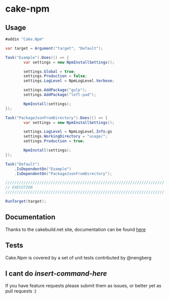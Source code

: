 # cake-npm

## Usage

```c#
#addin "Cake.Npm"

var target = Argument("target", "Default");

Task("Example").Does(() => {
        var settings = new NpmInstallSettings();

        settings.Global = true;
        settings.Production = false;
        settings.LogLevel = NpmLogLevel.Verbose;

        settings.AddPackage("gulp");
        settings.AddPackage("left-pad");

        NpmInstall(settings);
});

Task("PackageJsonFromDirectory").Does(() => {
        var settings = new NpmInstallSettings();

        settings.LogLevel = NpmLogLevel.Info;gs
        settings.WorkingDirectory = "usage/";
        settings.Production = true;

        NpmInstall(settings);
});

Task("Default")
    .IsDependentOn("Example")
    .IsDependentOn("PackageJsonFromDirectory");

//////////////////////////////////////////////////////////////////////
// EXECUTION
//////////////////////////////////////////////////////////////////////

RunTarget(target);
```

## Documentation

Thanks to the cakebuild.net site, documentation can be found [here](http://cakebuild.net/api/cake.npm/)

## Tests

Cake.Npm is covered by a set of unit tests contributed by @nengberg

## I cant do _insert-command-here_

If you have feature requests please submit them as issues, or better yet as pull requests :)
